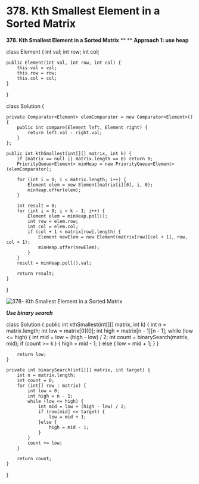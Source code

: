 # 378. Kth Smallest Element in a Sorted Matrix

**378. Kth Smallest Element in a Sorted Matrix**
**
**
**Approach 1: use heap**

class Element {
    int val;
    int row;
    int col;
    
    public Element(int val, int row, int col) {
        this.val = val;
        this.row = row;
        this.col = col;
    }
}

class Solution {
    
    private Comparator<Element> elemComparator = new Comparator<Element>() {
        public int compare(Element left, Element right) {
            return left.val - right.val;
        }
    };
    
    public int kthSmallest(int[][] matrix, int k) {
        if (matrix == null || matrix.length == 0) return 0;
        PriorityQueue<Element> minHeap = new PriorityQueue<Element>(elemComparator);
        
        for (int i = 0; i < matrix.length; i++) {
            Element elem = new Element(matrix[i][0], i, 0);
            minHeap.offer(elem);
        }
        
        int result = 0;
        for (int i = 0; i < k - 1; i++) {
            Element elem = minHeap.poll();
            int row = elem.row;
            int col = elem.col;
            if (col + 1 < matrix[row].length) {
                Element newElem = new Element(matrix[row][col + 1], row, col + 1);
                minHeap.offer(newElem);
            }
        }
        result = minHeap.poll().val;
        
        return result;
    }
}

![378- Kth Smallest Element in a Sorted Matrix](images/378- Kth%20Smallest%20Element%20in%20a%20Sorted%20Matrix.png)

**_Use binary search_**

class Solution {
    public int kthSmallest(int[][] matrix, int k) {
        int n = matrix.length;
        int low = matrix[0][0];
        int high = matrix[n - 1][n - 1];
        while (low <= high) {
            int mid = low + (high - low) / 2;
            int count = binarySearch(matrix, mid);
            if (count >= k ) {
                high = mid - 1;
            } else {
                low = mid + 1;
            } 
        }
        
        return low;
    }
    
    private int binarySearch(int[][] matrix, int target) {
        int n = matrix.length;
        int count = 0;
        for (int[] row : matrix) {
            int low = 0;
            int high = n - 1;
            while (low <= high) {
                int mid = low + (high - low) / 2;
                if (row[mid] <= target) {
                    low = mid + 1;
                }else {
                    high = mid - 1;
                }
            }
            count += low;
        }
        
        return count;
    }
}


